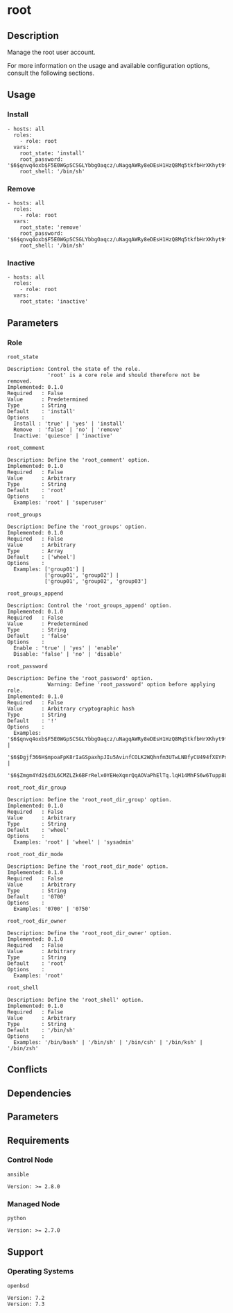 # root

## Description

Manage the root user account.

For more information on the usage and available configuration options,
consult the following sections.

## Usage

### Install

```
- hosts: all
  roles:
    - role: root
  vars:
    root_state: 'install'
    root_password: '$6$qnvq4oxb$F5E0WGpSCSGLYbbgOaqcz/uNagqAWRy8eDEsH1HzQ8Mq5tkfbHrXKhyt9f8XiJpancQw8AOGLnA0ITynFIOrV1'
    root_shell: '/bin/sh'
```

### Remove

```
- hosts: all
  roles:
    - role: root
  vars:
    root_state: 'remove'
    root_password: '$6$qnvq4oxb$F5E0WGpSCSGLYbbgOaqcz/uNagqAWRy8eDEsH1HzQ8Mq5tkfbHrXKhyt9f8XiJpancQw8AOGLnA0ITynFIOrV1'
    root_shell: '/bin/sh'
```

### Inactive

```
- hosts: all
  roles:
    - role: root
  vars:
    root_state: 'inactive'
```

## Parameters

### Role

`root_state`

    Description: Control the state of the role.
                 'root' is a core role and should therefore not be removed.
    Implemented: 0.1.0
    Required   : False
    Value      : Predetermined
    Type       : String
    Default    : 'install'
    Options    :
      Install : 'true' | 'yes' | 'install'
      Remove  : 'false' | 'no' | 'remove'
      Inactive: 'quiesce' | 'inactive'

`root_comment`

    Description: Define the 'root_comment' option.
    Implemented: 0.1.0
    Required   : False
    Value      : Arbitrary
    Type       : String
    Default    : 'root'
    Options    :
      Examples: 'root' | 'superuser'

`root_groups`

    Description: Define the 'root_groups' option.
    Implemented: 0.1.0
    Required   : False
    Value      : Arbitrary
    Type       : Array
    Default    : ['wheel']
    Options    :
      Examples: ['group01'] |
                ['group01', 'group02'] |
                ['group01', 'group02', 'group03']

`root_groups_append`

    Description: Control the 'root_groups_append' option.
    Implemented: 0.1.0
    Required   : False
    Value      : Predetermined
    Type       : String
    Default    : 'false'
    Options    :
      Enable : 'true' | 'yes' | 'enable'
      Disable: 'false' | 'no' | 'disable'

`root_password`

    Description: Define the 'root_password' option.
                 Warning: Define 'root_password' option before applying role.
    Implemented: 0.1.0
    Required   : False
    Value      : Arbitrary cryptographic hash
    Type       : String
    Default    : '!'
    Options    :
      Examples: '$6$qnvq4oxb$F5E0WGpSCSGLYbbgOaqcz/uNagqAWRy8eDEsH1HzQ8Mq5tkfbHrXKhyt9f8XiJpancQw8AOGLnA0ITynFIOrV1' |
                '$6$Dgjf366H$mpoaFpK8rIaGSpaxhpJIu5AvinfCOLK2WQhnfm3UTwLNBfyCU494fXEYPsrUobsQ7hCcbv8GqwiJjmuhoGqL00' |
                '$6$Zmgm4Yd2$d3L6CMZLZk6BFrRelx0YEHeXqmrQqAOVaPhElTq.lqH14MhFS6w6Tupp8LJ1fjvvlicnZ4/Ok9VnC.Pvs0hsQ0'

`root_root_dir_group`

    Description: Define the 'root_root_dir_group' option.
    Implemented: 0.1.0
    Required   : False
    Value      : Arbitrary
    Type       : String
    Default    : 'wheel'
    Options    :
      Examples: 'root' | 'wheel' | 'sysadmin'

`root_root_dir_mode`

    Description: Define the 'root_root_dir_mode' option.
    Implemented: 0.1.0
    Required   : False
    Value      : Arbitrary
    Type       : String
    Default    : '0700'
    Options    :
      Examples: '0700' | '0750'

`root_root_dir_owner`

    Description: Define the 'root_root_dir_owner' option.
    Implemented: 0.1.0
    Required   : False
    Value      : Arbitrary
    Type       : String
    Default    : 'root'
    Options    :
      Examples: 'root'

`root_shell`

    Description: Define the 'root_shell' option.
    Implemented: 0.1.0
    Required   : False
    Value      : Arbitrary
    Type       : String
    Default    : '/bin/sh'
    Options    :
      Examples: '/bin/bash' | '/bin/sh' | '/bin/csh' | '/bin/ksh' | '/bin/zsh'

## Conflicts

## Dependencies

## Parameters

## Requirements

### Control Node

`ansible`

    Version: >= 2.8.0

### Managed Node

`python`

    Version: >= 2.7.0

## Support

### Operating Systems

`openbsd`

    Version: 7.2
    Version: 7.3
